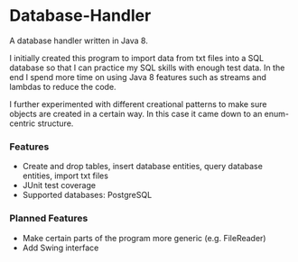 # Database-Handler

A database handler written in Java 8.

I initially created this program to import data from txt files into a SQL database so that I can practice my SQL skills with enough test data.
In the end I spend more time on using Java 8 features such as streams and lambdas to reduce the code.

I further experimented with different creational patterns to make sure objects are created in a certain way.
In this case it came down to an enum-centric structure.

### Features
- Create and drop tables, insert database entities, query database entities, import txt files
- JUnit test coverage
- Supported databases: PostgreSQL

### Planned Features
- Make certain parts of the program more generic (e.g. FileReader)
- Add Swing interface